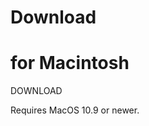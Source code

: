 # Download

<i class="fab fa-brands fa-apple dl-icon"></i>

# for Macintosh

<div class="download-button" onclick="handleButtonClick(this, 'https://github.com/groundh0g/StimDeck/releases');">DOWNLOAD</div>

Requires MacOS 10.9 or newer.